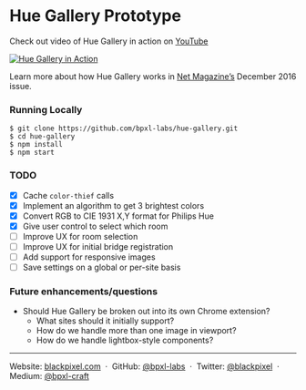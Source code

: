 # Hue Gallery Prototype

Check out video of Hue Gallery in action on [YouTube](https://www.youtube.com/watch?v=qOEEHlKU1Fw)

[![Hue Gallery in Action](https://cloud.githubusercontent.com/assets/468093/19956646/0f6589ac-a15d-11e6-80c7-8250f561223c.gif)](https://www.youtube.com/watch?v=qOEEHlKU1Fw)

Learn more about how Hue Gallery works in [Net Magazine’s](http://www.creativebloq.com/net-magazine) December 2016 issue.

### Running Locally
```
$ git clone https://github.com/bpxl-labs/hue-gallery.git
$ cd hue-gallery
$ npm install
$ npm start
```

### TODO
- [x] Cache `color-thief` calls
- [x] Implement an algorithm to get 3 brightest colors
- [x] Convert RGB to CIE 1931 X,Y format for Philips Hue
- [x] Give user control to select which room
- [ ] Improve UX for room selection
- [ ] Improve UX for initial bridge registration
- [ ] Add support for responsive images
- [ ] Save settings on a global or per-site basis

### Future enhancements/questions
- Should Hue Gallery be broken out into its own Chrome extension?
  - What sites should it initially support?
  - How do we handle more than one image in viewport?
  - How do we handle lightbox-style components?

---

Website: [blackpixel.com](https://blackpixel.com) &nbsp;&middot;&nbsp;
GitHub: [@bpxl-labs](https://github.com/bpxl-labs/) &nbsp;&middot;&nbsp;
Twitter: [@blackpixel](https://twitter.com/blackpixel) &nbsp;&middot;&nbsp;
Medium: [@bpxl-craft](https://medium.com/bpxl-craft)
